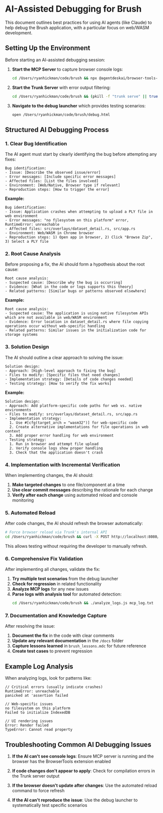 # AI-Assisted Debugging for Brush

This document outlines best practices for using AI agents (like Claude) to help debug the Brush application, with a particular focus on web/WASM development.

## Setting Up the Environment

Before starting an AI-assisted debugging session:

1. **Start the MCP Server** to capture browser console logs:
   ```bash
   cd /Users/ryanhickman/code/brush && npx @agentdeskai/browser-tools-server@1.2.0 --port 3025
   ```

2. **Start the Trunk Server** with error output filtering:
   ```bash
   cd /Users/ryanhickman/code/brush && (pkill -f "trunk serve" || true) && trunk serve --no-autoreload --open=false 2>&1 | tee >(grep -E "error|panicked|exception|warning" --color=always)
   ```

3. **Navigate to the debug launcher** which provides testing scenarios:
   ```bash
   open /Users/ryanhickman/code/brush/debug.html
   ```

## Structured AI Debugging Process

### 1. Clear Bug Identification

The AI agent must start by clearly identifying the bug before attempting any fixes:

```
Bug identification:
- Issue: [Describe the observed issue/error]
- Error messages: [Include specific error messages]
- Affected files: [List the files involved]
- Environment: [Web/Native, Browser type if relevant]
- Reproduction steps: [How to trigger the error]
```

**Example:**
```
Bug identification:
- Issue: Application crashes when attempting to upload a PLY file in web environment
- Error messages: "no filesystem on this platform" error, RuntimeError: unreachable
- Affected files: src/overlays/dataset_detail.rs, src/app.rs
- Environment: Web/WASM in Chrome browser
- Reproduction steps: 1) Open app in browser, 2) Click "Browse Zip", 3) Select a PLY file
```

### 2. Root Cause Analysis

Before proposing a fix, the AI should form a hypothesis about the root cause:

```
Root cause analysis:
- Suspected cause: [Describe why the bug is occurring]
- Evidence: [What in the code or logs supports this theory]
- Related patterns: [Similar bugs or patterns observed elsewhere]
```

**Example:**
```
Root cause analysis:
- Suspected cause: The application is using native filesystem APIs which are not available in web/WASM environment
- Evidence: Error location in dataset_detail.rs where file copying operations occur without web-specific handling
- Related patterns: Similar issues in the initialization code for storage systems
```

### 3. Solution Design

The AI should outline a clear approach to solving the issue:

```
Solution design:
- Approach: [High-level approach to fixing the bug]
- Files to modify: [Specific files that need changes]
- Implementation strategy: [Details of code changes needed]
- Testing strategy: [How to verify the fix works]
```

**Example:**
```
Solution design:
- Approach: Add platform-specific code paths for web vs. native environments
- Files to modify: src/overlays/dataset_detail.rs, src/app.rs
- Implementation strategy:
  1. Use #[cfg(target_arch = "wasm32")] for web-specific code
  2. Create alternative implementations for file operations in web context
  3. Add proper error handling for web environment
- Testing strategy:
  1. Run in browser and attempt file upload
  2. Verify console logs show proper handling
  3. Check that the application doesn't crash
```

### 4. Implementation with Incremental Verification

When implementing changes, the AI should:

1. **Make targeted changes** to one file/component at a time
2. **Use clear commit messages** describing the rationale for each change
3. **Verify after each change** using automated reload and console monitoring

### 5. Automated Reload

After code changes, the AI should refresh the browser automatically:

```bash
# Force browser reload via Trunk's internal API
cd /Users/ryanhickman/code/brush && curl -X POST http://localhost:8080/_trunk/reload
```

This allows testing without requiring the developer to manually refresh.

### 6. Comprehensive Fix Validation

After implementing all changes, validate the fix:

1. **Try multiple test scenarios** from the debug launcher
2. **Check for regression** in related functionality
3. **Analyze MCP logs** for any new issues
4. **Parse logs with analysis tool** for automated detection:
   ```bash
   cd /Users/ryanhickman/code/brush && ./analyze_logs.js mcp_log.txt
   ```

### 7. Documentation and Knowledge Capture

After resolving the issue:

1. **Document the fix** in the code with clear comments
2. **Update any relevant documentation** in the `/docs` folder
3. **Capture lessons learned** in `brush_lessons.mdc` for future reference
4. **Create test cases** to prevent regression

## Example Log Analysis

When analyzing logs, look for patterns like:

```
// Critical errors (usually indicate crashes)
RuntimeError: unreachable
panicked at 'assertion failed

// Web-specific issues
no filesystem on this platform
Failed to initialize IndexedDB

// UI rendering issues
Error: Render failed
TypeError: Cannot read property
```

## Troubleshooting Common AI Debugging Issues

1. **If the AI can't see console logs**: Ensure MCP server is running and the browser has the BrowserTools extension enabled

2. **If code changes don't appear to apply**: Check for compilation errors in the Trunk server output

3. **If the browser doesn't update after changes**: Use the automated reload command to force refresh

4. **If the AI can't reproduce the issue**: Use the debug launcher to systematically test specific scenarios 